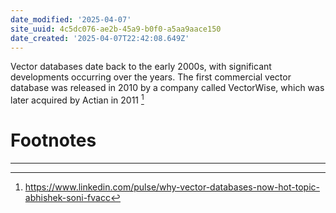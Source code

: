 ```yaml
---
date_modified: '2025-04-07'
site_uuid: 4c5dc076-ae2b-45a9-b0f0-a5aa9aace150
date_created: '2025-04-07T22:42:08.649Z'
---
```




Vector databases date back to the early 2000s, with significant developments occurring over the years. The first commercial vector database was released in 2010 by a company called VectorWise, which was later acquired by Actian in 2011 [^c44133]



# Footnotes
***
[^c44133]: https://www.linkedin.com/pulse/why-vector-databases-now-hot-topic-abhishek-soni-fvacc